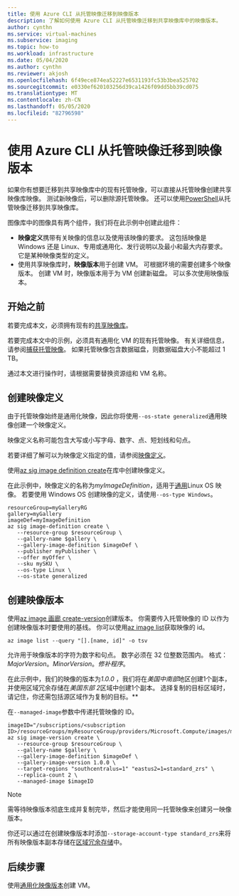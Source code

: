 ```yaml
---
title: 使用 Azure CLI 从托管映像迁移到映像版本
description: 了解如何使用 Azure CLI 从托管映像迁移到共享映像库中的映像版本。
author: cynthn
ms.service: virtual-machines
ms.subservice: imaging
ms.topic: how-to
ms.workload: infrastructure
ms.date: 05/04/2020
ms.author: cynthn
ms.reviewer: akjosh
ms.openlocfilehash: 6f49ece874ea52227e6531193fc53b3bea525702
ms.sourcegitcommit: e0330ef620103256d39ca1426f09dd5bb39cd075
ms.translationtype: MT
ms.contentlocale: zh-CN
ms.lasthandoff: 05/05/2020
ms.locfileid: "82796598"
---
```

# <a name="migrate-from-a-managed-image-to-an-image-version-using-the-azure-cli"></a>使用 Azure CLI 从托管映像迁移到映像版本
如果你有想要迁移到共享映像库中的现有托管映像，可以直接从托管映像创建共享映像库映像。 测试新映像后，可以删除源托管映像。 还可以使用[PowerShell](image-version-managed-image-powershell.md)从托管映像迁移到共享映像库。

图像库中的图像具有两个组件，我们将在此示例中创建此组件：
- **映像定义**携带有关映像的信息以及使用该映像的要求。 这包括映像是 Windows 还是 Linux、专用或通用化、发行说明以及最小和最大内存要求。 它是某种映像类型的定义。 
- 使用共享映像库时，**映像版本**用于创建 VM。 可根据环境的需要创建多个映像版本。 创建 VM 时，映像版本用于为 VM 创建新磁盘。 可以多次使用映像版本。


## <a name="before-you-begin"></a>开始之前

若要完成本文，必须拥有现有的[共享映像库](shared-images-cli.md)。 

若要完成本文中的示例，必须具有通用化 VM 的现有托管映像。 有关详细信息，请参阅[捕获托管映像](./linux/capture-image.md)。 如果托管映像包含数据磁盘，则数据磁盘大小不能超过 1 TB。

通过本文进行操作时，请根据需要替换资源组和 VM 名称。



## <a name="create-an-image-definition"></a>创建映像定义

由于托管映像始终是通用化映像，因此你将使用`--os-state generalized`通用映像创建一个映像定义。

映像定义名称可能包含大写或小写字母、数字、点、短划线和句点。 

若要详细了解可以为映像定义指定的值，请参阅[映像定义](https://docs.microsoft.com/azure/virtual-machines/linux/shared-image-galleries#image-definitions)。

使用[az sig image definition create](/cli/azure/sig/image-definition#az-sig-image-definition-create)在库中创建映像定义。

在此示例中，映像定义的名称为*myImageDefinition*，适用于[通用](./linux/shared-image-galleries.md#generalized-and-specialized-images)Linux OS 映像。 若要使用 Windows OS 创建映像的定义，请使用`--os-type Windows`。 

```azurecli-interactive 
resourceGroup=myGalleryRG
gallery=myGallery
imageDef=myImageDefinition
az sig image-definition create \
   --resource-group $resourceGroup \
   --gallery-name $gallery \
   --gallery-image-definition $imageDef \
   --publisher myPublisher \
   --offer myOffer \
   --sku mySKU \
   --os-type Linux \
   --os-state generalized
```


## <a name="create-the-image-version"></a>创建映像版本

使用[az image 画廊 create-version](/cli/azure/sig/image-version#az-sig-image-version-create)创建版本。 你需要传入托管映像的 ID 以作为创建映像版本时要使用的基线。 你可以使用[az image list](/cli/azure/image?view#az-image-list)获取映像的 id。 

```azurecli-interactive
az image list --query "[].[name, id]" -o tsv
```

允许用于映像版本的字符为数字和句点。 数字必须在 32 位整数范围内。 格式： *MajorVersion*。*MinorVersion*。*修补程序*。

在此示例中，我们的映像的版本为*1.0.0* ，我们将在*美国中南部*地区创建1个副本，并使用区域冗余存储在*美国东部 2*区域中创建1个副本。 选择复制的目标区域时，请记住，你还需包括源区域作为复制的目标。**

在`--managed-image`参数中传递托管映像的 ID。


```azurecli-interactive 
imageID="/subscriptions/<subscription ID>/resourceGroups/myResourceGroup/providers/Microsoft.Compute/images/myImage"
az sig image-version create \
   --resource-group $resourceGroup \
   --gallery-name $gallery \
   --gallery-image-definition $imageDef \
   --gallery-image-version 1.0.0 \
   --target-regions "southcentralus=1" "eastus2=1=standard_zrs" \
   --replica-count 2 \
   --managed-image $imageID
```

> [!NOTE]
> 需等待映像版本彻底生成并复制完毕，然后才能使用同一托管映像来创建另一映像版本。
>
> 你还可以通过在创建映像版本时添加`--storage-account-type standard_zrs`来将所有映像版本副本存储在[区域冗余存储](https://docs.microsoft.com/azure/storage/common/storage-redundancy-zrs)中。
>

## <a name="next-steps"></a>后续步骤

使用[通用化映像版本](vm-generalized-image-version-cli.md)创建 VM。